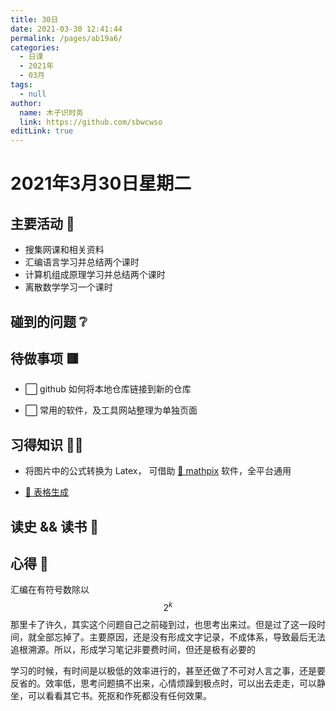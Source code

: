 ```yaml
---
title: 30日
date: 2021-03-30 12:41:44
permalink: /pages/ab19a6/
categories: 
  - 日课
  - 2021年
  - 03月
tags: 
  - null
author: 
  name: 木子识时务
  link: https://github.com/sbwcwso
editLink: true
---
```

# 2021年3月30日星期二

## 主要活动 🏃

* 搜集网课和相关资料
* 汇编语言学习并总结两个课时
* 计算机组成原理学习并总结两个课时
* 离散数学学习一个课时

## 碰到的问题 ❔

## 待做事项 🟥

<!-- TODO-->
* ⬜ github 如何将本地仓库链接到新的仓库
<!-- TODO-->
* ⬜ 常用的软件，及工具网站整理为单独页面

## 习得知识 🧑‍💻

<!-- TODO-->
* 将图片中的公式转换为 Latex， 可借助 [🔗 mathpix](https://mathpix.com/) 软件，全平台通用
<!-- TODO-->
* [🔗 表格生成](https://tableconvert.com/)

## 读史 && 读书 📖

## 心得 🤔

汇编在有符号数除以 $$2^k$$ 那里卡了许久，其实这个问题自己之前碰到过，也思考出来过。但是过了这一段时间，就全部忘掉了。主要原因，还是没有形成文字记录，不成体系，导致最后无法追根溯源。所以，形成学习笔记非要费时间，但还是极有必要的

学习的时候，有时间是以极低的效率进行的，甚至还做了不可对人言之事，还是要反省的。效率低，思考问题搞不出来，心情烦躁到极点时，可以出去走走，可以静坐，可以看看其它书。死抠和作死都没有任何效果。

